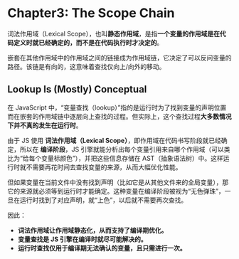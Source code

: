 # Chapter3: The Scope Chain

词法作用域（Lexical Scope），也叫**静态作用域**，是指**一个变量的作用域是在代码定义时就已经确定的，而不是在代码执行时才决定的**。

嵌套在其他作用域中的作用域之间的链接成为作用域链，它决定了可以反问变量的路径。该链是有向的，这意味着查找仅向上/向外的移动。

## Lookup Is (Mostly) Conceptual

在 JavaScript 中，“变量查找（lookup）”指的是运行时为了找到变量的声明位置而在嵌套的作用域链中逐层向上查找的过程。但实际上，这个查找过程**大多数情况下并不真的发生在运行时**。

由于 JS 使用 **词法作用域（Lexical Scope）**，即作用域在代码书写阶段就已经确定，所以在 **编译阶段**，JS 引擎就能分析出每个变量引用来自哪个作用域（可以类比为“给每个变量标颜色”），并把这些信息存储在 AST（抽象语法树）中。这样运行时就不需要再花时间去查找变量的来源，从而大幅优化性能。

但如果变量在当前文件中没有找到声明（比如它是从其他文件来的全局变量），那它的来源就必须等到运行时才能确定。这种变量在编译阶段被视为“无色弹珠”，一旦在运行时找到了对应声明，就“上色”，以后就不需要再次查找。

因此：

- **词法作用域让作用域静态化，从而支持了编译期优化。**
- **变量查找是 JS 引擎在编译时就尽可能解决的。**
- **运行时查找仅用于编译期无法确认的变量，且只需进行一次。**